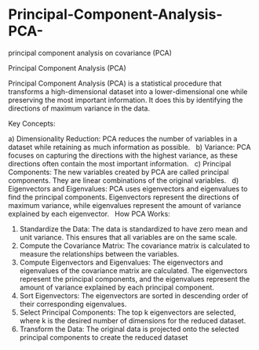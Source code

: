 # Principal-Component-Analysis-PCA-
principal component analysis on covariance (PCA)


Principal Component Analysis (PCA)


Principal Component Analysis (PCA) is a statistical procedure that transforms a high-dimensional dataset into a lower-dimensional one while preserving the most important information. It does this by identifying the directions of maximum variance in the data.   

Key Concepts:

a) Dimensionality Reduction: PCA reduces the number of variables in a dataset while retaining as much information as possible.   
b) Variance: PCA focuses on capturing the directions with the highest variance, as these directions often contain the most important information.   
c) Principal Components: The new variables created by PCA are called principal components. They are linear combinations of the original variables.   
d) Eigenvectors and Eigenvalues: PCA uses eigenvectors and eigenvalues to find the principal components. Eigenvectors represent the directions of maximum variance, while eigenvalues represent the amount of variance explained by each eigenvector.
   
How PCA Works:
1. Standardize the Data: The data is standardized to have zero mean and unit variance. This ensures that all variables are on the same scale.
2. Compute the Covariance Matrix: The covariance matrix is calculated to measure the relationships between the variables.   
3. Compute Eigenvectors and Eigenvalues: The eigenvectors and eigenvalues of the covariance matrix are calculated. The eigenvectors represent the principal components, and the eigenvalues represent the amount of variance explained by each principal component.   
4. Sort Eigenvectors: The eigenvectors are sorted in descending order of their corresponding eigenvalues.   
5. Select Principal Components: The top k eigenvectors are selected, where k is the desired number of dimensions for the reduced dataset.   
6. Transform the Data: The original data is projected onto the selected principal components to create the reduced dataset
